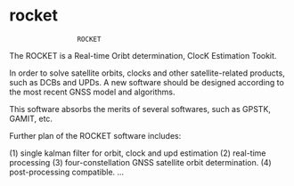 # rocket

                     ROCKET

The ROCKET is a Real-time Oribt determination, ClocK Estimation Tookit. 

In order to solve satellite orbits, clocks and other satellite-related products,
such as DCBs and UPDs. A new software should be designed according to the most
recent GNSS model and algorithms.

This software absorbs the merits of several softwares, such as
GPSTK, GAMIT, etc.

Further plan of the ROCKET software includes:

(1) single kalman filter for orbit, clock and upd estimation
(2) real-time processing 
(3) four-constellation GNSS satellite orbit determination.
(4) post-processing compatible.
...
